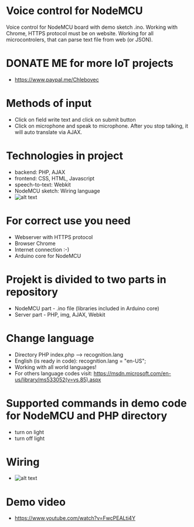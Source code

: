 # Voice control for NodeMCU
Voice control for NodeMCU board with demo sketch .ino. Working with Chrome, HTTPS protocol must be on website.
Working for all microcontrolers, that can parse text file from web (or JSON).
# DONATE ME for more IoT projects
* https://www.paypal.me/Chlebovec
# Methods of input
* Click on field write text and click on submit button
* Click on microphone and speak to microphone. After you stop talking, it will auto translate via AJAX.
# Technologies in project
* backend: PHP, AJAX
* frontend: CSS, HTML, Javascript
* speech-to-text: Webkit
* NodeMCU sketch: Wiring language
* ![alt text](http://www.veramate.com/Content/images/VeraMate/voice-control.png)
# For correct use you need
* Webserver with HTTPS protocol
* Browser Chrome
* Internet connection :-)
* Arduino core for NodeMCU
# Projekt is divided to two parts in repository
* NodeMCU part - .ino file (libraries included in Arduino core)
* Server part - PHP, img, AJAX, Webkit
# Change language
* Directory PHP index.php --> recognition.lang
* English (is ready in code): recognition.lang = "en-US";
* Working with all world languages!
* For others language codes visit: https://msdn.microsoft.com/en-us/library/ms533052(v=vs.85).aspx
# Supported commands in demo code for NodeMCU and PHP directory
* turn on light
* turn off light
# Wiring
* ![alt text](https://cdn.instructables.com/F78/ZUOX/IKJ8C6U1/F78ZUOXIKJ8C6U1.MEDIUM.jpg)
# Demo video
* https://www.youtube.com/watch?v=FwcPEALti4Y
